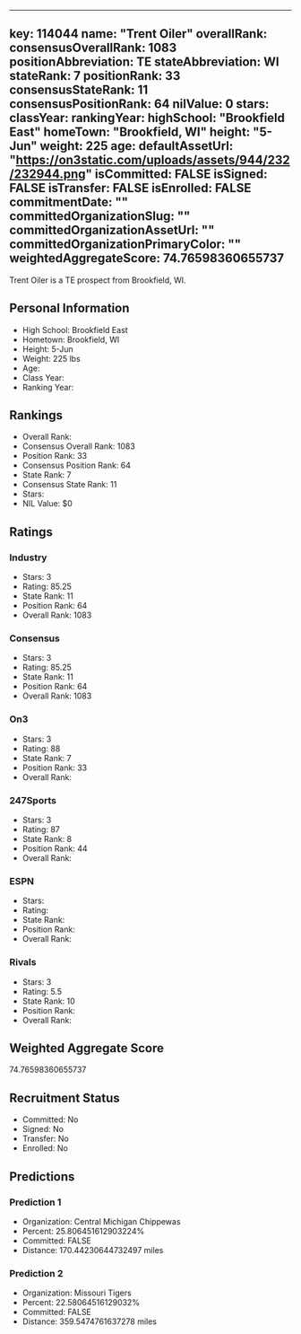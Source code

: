 ---
  key: 114044
  name: "Trent Oiler"
  overallRank: 
  consensusOverallRank: 1083
  positionAbbreviation: TE
  stateAbbreviation: WI
  stateRank: 7
  positionRank: 33
  consensusStateRank: 11
  consensusPositionRank: 64
  nilValue: 0
  stars: 
  classYear: 
  rankingYear: 
  highSchool: "Brookfield East"
  homeTown: "Brookfield, WI"
  height: "5-Jun"
  weight: 225
  age: 
  defaultAssetUrl: "https://on3static.com/uploads/assets/944/232/232944.png"
  isCommitted: FALSE
  isSigned: FALSE
  isTransfer: FALSE
  isEnrolled: FALSE
  commitmentDate: ""
  committedOrganizationSlug: ""
  committedOrganizationAssetUrl: ""
  committedOrganizationPrimaryColor: ""
  weightedAggregateScore: 74.76598360655737
  ---
  
  Trent Oiler is a TE prospect from Brookfield, WI.
  
  ## Personal Information
  - High School: Brookfield East
  - Hometown: Brookfield, WI
  - Height: 5-Jun
  - Weight: 225 lbs
  - Age: 
  - Class Year: 
  - Ranking Year: 
  
  ## Rankings
  - Overall Rank: 
  - Consensus Overall Rank: 1083
  - Position Rank: 33
  - Consensus Position Rank: 64
  - State Rank: 7
  - Consensus State Rank: 11
  - Stars: 
  - NIL Value: $0
  
  ## Ratings
  
  ### Industry
  - Stars: 3
  - Rating: 85.25
  - State Rank: 11
  - Position Rank: 64
  - Overall Rank: 1083
  
  ### Consensus
  - Stars: 3
  - Rating: 85.25
  - State Rank: 11
  - Position Rank: 64
  - Overall Rank: 1083
  
  ### On3
  - Stars: 3
  - Rating: 88
  - State Rank: 7
  - Position Rank: 33
  - Overall Rank: 
  
  ### 247Sports
  - Stars: 3
  - Rating: 87
  - State Rank: 8
  - Position Rank: 44
  - Overall Rank: 
  
  ### ESPN
  - Stars: 
  - Rating: 
  - State Rank: 
  - Position Rank: 
  - Overall Rank: 
  
  ### Rivals
  - Stars: 3
  - Rating: 5.5
  - State Rank: 10
  - Position Rank: 
  - Overall Rank: 
  
  ## Weighted Aggregate Score
  74.76598360655737
  
  ## Recruitment Status
  - Committed: No
  - Signed: No
  - Transfer: No
  - Enrolled: No
  
  
  
  ## Predictions
  
  ### Prediction 1
  - Organization: Central Michigan Chippewas
  - Percent: 25.806451612903224%
  - Committed: FALSE
  - Distance: 170.44230644732497 miles
  
  ### Prediction 2
  - Organization: Missouri Tigers
  - Percent: 22.58064516129032%
  - Committed: FALSE
  - Distance: 359.5474761637278 miles
  